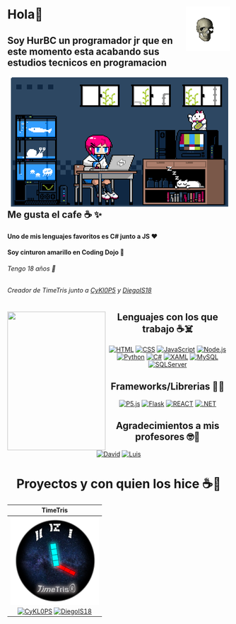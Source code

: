 <h1>Hola🎊  <img align='right' src='https://github.com/FrancoC1214/FrancoC1214/blob/main/ola/XwI7.gif?raw=True' width="100px" height='100px'></h1>
<h2>Soy HurBC un programador jr que en este momento esta acabando sus estudios tecnicos en programacion</h2>

<img align='right' src='https://github.com/FrancoC1214/FrancoC1214/blob/main/ola/tumblr_mtbppdZOrE1qze3hdo1_500.gif' width="500px" height='300px'>

## Me gusta el cafe ☕ ✨
#### Uno de mis lenguajes favoritos es C# junto a JS ❤️
#### Soy cinturon amarillo en Coding Dojo 🗼
###### Tengo 18 años 👵
###### Creador de TimeTris junto a [CyKl0P5](https://github.com/CyKl0P5) y [DiegoIS18](https://github.com/DiegoIS18)

#
#
#
<img align="left" src="https://github.com/HurBC/HurBC/blob/main/ola/tumblr_n7sb7eI5zg1sfhzt8o1_500.gif" width="221.5" height="314">

<h2 align="center">Lenguajes con los que trabajo ☕☠️</h2>

<p align="center">
<a href=""><img alt="HTML" src="https://img.shields.io/badge/HTML5-E54C21.svg?style=flat-square&logo=HTML5&logoColor=white"></a>
<a href=""><img alt="CSS" src="https://img.shields.io/badge/CSS-214CE5.svg?style=flat-square&logo=CSS3&logoColor=white"></a>
<a href=""><img alt="JavaScript" src="https://img.shields.io/badge/JavaScript-F7E018.svg?style=flat-square&logo=javascript&logoColor=black"></a>
<a href=""><img alt="Node.js" src="https://img.shields.io/badge/Node.js-43853d.svg?style=flat-square&logo=node.js&logoColor=white"></a>
<a href=""><img alt="Python" src="https://img.shields.io/badge/Python-306998.svg?style=flat-square&logo=python&logoColor=white"></a>
<a href=""><img alt="C#" src="https://custom-icon-badges.demolab.com/badge/C%23-68217A.svg?style=flat-square&logo=cs2&logoColor=white"></a>
<a href=""><img alt="XAML" src="https://img.shields.io/badge/XAML-01ADEF.svg?style=flat-square&logo=XAML&logoColor=white"></a>
<a href=""><img alt="MySQL" src="https://img.shields.io/badge/MySQL-00758f.svg?style=flat-square&logo=MySQL&logoColor=white"></a>
<a href=""><img alt="SQLServer" src="https://img.shields.io/badge/SQLServer-00758f.svg?style=flat-square&logo=microsoft-sql-server&logoColor=white"></a>
</p>

<h2 align="center">Frameworks/Librerias 🤯✨</h2>

<p align="center">
 <a href=""><img alt="P5.js" src="https://img.shields.io/badge/P5.JS-EB1F5E.svg?style=flat-square&logo=p5.js&logoColor=white"></a>
 <a href=""><img alt="Flask" src="https://img.shields.io/badge/Flask-FFFFFF.svg?style=flat-square&logo=Flask&logoColor=black"></a>
 <a href=""><img alt="REACT" src="https://img.shields.io/badge/React-222222.svg?style=flat-square&logo=REACT&logoColor=61DAFB"></a>
 <a href=""><img alt=".NET" src="https://img.shields.io/badge/.NET-5027D5.svg?style=flat-square&logo=dotnet&logoColor=white"></a>
</p>

<h2 align="center">Agradecimientos a mis profesores 🤓🧔</h2>

<p align="center">
<a href="https://github.com/poncedavid"><img alt="David" src="https://img.shields.io/badge/poncedavid-D3D3D3.svg?style=flat-square&logo=GitHub&logoColor=black"></a> <a href="https://github.com/LuisFGG91"><img alt="Luis" src="https://img.shields.io/badge/LuisFGG91-526b56.svg?style=flat-square&logo=GitHub&logoColor=black"></a>
</p>



#
  
<h1 align="center">Proyectos y con quien los hice ☕🤙</h1> 

| TimeTris |
| :------------: |
| <img align='center' src='https://github.com/FrancoC1214/FrancoC1214/blob/main/ola/Timetris%20logo.png?raw=True' width="200px" height='200px'>  |<img align='center' src='https://github.com/FrancoC1214/FrancoC1214/blob/main/ola/CSS3_logo.svg.png?raw=True' width="200px" height='200px'>   |
| <a href="https://github.com/CyKl0P5"><img alt="CyKL0PS" src="https://img.shields.io/badge/CyKL0PS-1A54D4.svg?style=flat-square&logo=GitHub&logoColor=white"></a> <a href="https://github.com/DiegoIS18"><img alt="DiegoIS18" src="https://img.shields.io/badge/DiegoIS18-499b4a .svg?style=flat-square&logo=GitHub&logoColor=black"></a>  |
